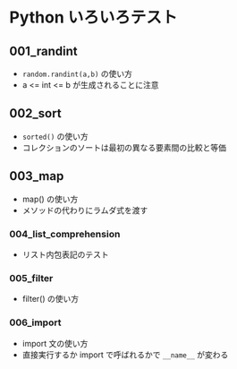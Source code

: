 # Python いろいろテスト

## 001_randint

- `random.randint(a,b)` の使い方
- a <= int <= b が生成されることに注意

## 002_sort

- `sorted()` の使い方
- コレクションのソートは最初の異なる要素間の比較と等価

## 003_map

- map() の使い方
- メソッドの代わりにラムダ式を渡す

### 004_list_comprehension

- リスト内包表記のテスト

### 005_filter

- filter() の使い方

### 006_import

- import 文の使い方
- 直接実行するか import で呼ばれるかで `__name__` が変わる